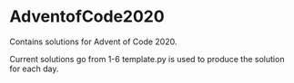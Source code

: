 # AdventofCode2020
Contains solutions for Advent of Code 2020.

Current solutions go from 1-6
template.py is used to produce the solution for each day.